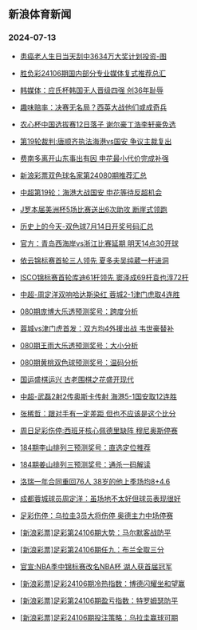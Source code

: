 ## 新浪体育新闻 
### 2024-07-13

+ [患癌老人生日当天刮中3634万大奖计划投资-图](https://sports.sina.com.cn/l/2024-07-12/doc-inccvpnf4774254.shtml)

+ [胜负彩24106期国内部分专业媒体复式推荐总汇](https://sports.sina.com.cn/l/2024-07-12/doc-inccvtuc4718624.shtml)

+ [韩媒体：应氏杯韩国无人晋级四强 创36年耻辱](https://sports.sina.com.cn/go/2024-07-12/doc-inccvtuf1116816.shtml)

+ [趣味赔率：决赛无名局？西英大战他们或成奇兵](https://sports.sina.com.cn/l/2024-07-12/doc-inccweix4631606.shtml)

+ [农心杯中国选拔赛12日落子 谢尔豪丁浩李轩豪免选](https://sports.sina.com.cn/go/2024-07-12/doc-inccvtuf1119066.shtml)

+ [第19轮裁判:唐顺齐执法海港vs国安 争议主裁复出](https://sports.sina.com.cn/china/2024-07-12/doc-inccvtuf1128837.shtml)

+ [费南多离开山东事出有因 申花最小代价完成补强](https://sports.sina.com.cn/china/2024-07-12/doc-inccvtuf1081979.shtml)

+ [新浪彩票双色球名家第24080期推荐汇总](https://sports.sina.com.cn/l/2024-07-12/doc-inccweka7699538.shtml)

+ [中超第19轮：海港大战国安 申花等待反超机会](https://sports.sina.com.cn/china/2024-07-12/doc-inccvtuf1094145.shtml)

+ [J罗本届美洲杯5场比赛送出6次助攻 断崖式领跑](https://sports.sina.com.cn/global/others/2024-07-12/doc-inccwkrx0875287.shtml)

+ [历史上的今天-双色球7月14日开奖号码汇总](https://sports.sina.com.cn/l/2024-07-12/doc-inccweix4572411.shtml)

+ [官方：青岛西海岸vs浙江比赛延期 明天14点30开球](https://sports.sina.com.cn/china/j/2024-07-12/doc-inccwqxw7603674.shtml)

+ [依云锦标赛首轮三人领先 夏多夫吴纯葳一杆进洞](https://sports.sina.com.cn/golf/lpga/2024-07-12/doc-inccvtuc4692105.shtml)

+ [ISCO锦标赛首轮库迪61杆领先 窦泽成69杆袁也淳72杆](https://sports.sina.com.cn/golf/pgatour/2024-07-12/doc-inccvttz7917299.shtml)

+ [中超-周定洋双响哈达斯染红 蓉城2-1津门虎取4连胜](https://sports.sina.com.cn/china/j/2024-07-12/doc-inccwvfp7667606.shtml)

+ [080期庞博大乐透预测奖号：跨度分析](https://sports.sina.com.cn/l/2024-07-12/doc-inccvxzz4648491.shtml)

+ [蓉城vs津门虎首发：双方均4外援出战 韦世豪替补](https://sports.sina.com.cn/china/j/2024-07-12/doc-inccwqxt4524071.shtml)

+ [080期王雨大乐透预测奖号：大小分析](https://sports.sina.com.cn/l/2024-07-12/doc-inccvxzz4648124.shtml)

+ [080期黄桃双色球预测奖号：温码分析](https://sports.sina.com.cn/l/2024-07-12/doc-inccvyae7802324.shtml)

+ [国运盛棋运兴 古老围棋之花盛开现代](https://sports.sina.com.cn/go/2024-07-12/doc-inccvyae7789935.shtml)

+ [中超-武磊2射2传奥斯卡传射 海港5-1国安取12连胜](https://sports.sina.com.cn/china/j/2024-07-12/doc-inccwvfp7665163.shtml)

+ [张稀哲：跟对手有一定差距 但也不应该是这个比分](https://sports.sina.com.cn/china/j/2024-07-12/doc-inccwvfu7507232.shtml)

+ [周日足彩伤停:西班牙核心佩德里缺阵 穆尼奥斯停赛](https://sports.sina.com.cn/l/2024-07-12/doc-inccwkrv4556941.shtml)

+ [184期李山排列三预测奖号：直选定位推荐](https://sports.sina.com.cn/l/2024-07-12/doc-inccvxzx7863717.shtml)

+ [184期姜山排列三预测奖号：通杀一码解读](https://sports.sina.com.cn/l/2024-07-12/doc-inccvyac1009924.shtml)

+ [洛瑞一年合同重回76人 38岁的他上季场均8+4.6](https://sports.sina.com.cn/basketball/nba/2024-07-12/doc-inccwkrt7806044.shtml)

+ [成都蓉城球员周定洋：虽场地不太好但球员表现很好](https://sports.sina.com.cn/china/j/2024-07-12/doc-inccwvft0736123.shtml)

+ [足彩伤停：乌拉圭3员大将伤停 奥德主力中场停赛](https://sports.sina.com.cn/l/2024-07-12/doc-inccvyae7808988.shtml)

+ [[新浪彩票]足彩第24106期大势：马尔默客战防平](https://sports.sina.com.cn/l/2024-07-13/doc-inccxsmi0334958.shtml)

+ [[新浪彩票]足彩第24106期任九：布兰全取三分](https://sports.sina.com.cn/l/2024-07-13/doc-inccxsmk7112311.shtml)

+ [官宣:NBA季中锦标赛改名NBA杯 湖人获首届冠军](https://sports.sina.com.cn/basketball/nba/2024-07-12/doc-inccwkrx0891367.shtml)

+ [[新浪彩票]足彩24106期冷热指数：博德闪耀坐和望赢](https://sports.sina.com.cn/l/2024-07-13/doc-inccxsmi0336398.shtml)

+ [[新浪彩票]足彩第24106期盈亏指数：特罗姆瑟防平](https://sports.sina.com.cn/l/2024-07-13/doc-inccxsmf4111336.shtml)

+ [[新浪彩票]足彩24106期投注策略：乌拉圭赢球可期](https://sports.sina.com.cn/l/2024-07-13/doc-inccxsmk7112646.shtml)

